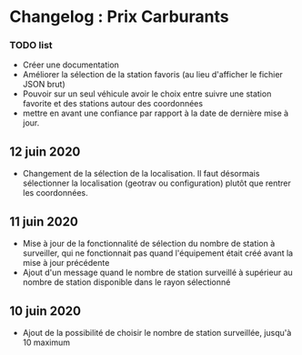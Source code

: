 # Changelog : Prix Carburants

### TODO list
- Créer une documentation
- Améliorer la sélection de la station favoris (au lieu d'afficher le fichier JSON brut)
- Pouvoir sur un seul véhicule avoir le choix entre suivre une station favorite et des stations autour des coordonnées
- mettre en avant une confiance par rapport à la date de dernière mise à jour.


## 12 juin 2020
- Changement de la sélection de la localisation. Il faut désormais sélectionner la localisation (geotrav ou configuration) plutôt que rentrer les coordonnées.

## 11 juin 2020
- Mise à jour de la fonctionnalité de sélection du nombre de station à surveiller, qui ne fonctionnait pas quand l'équipement était créé avant la mise à jour précédente
- Ajout d'un message quand le nombre de station surveillé à supérieur au nombre de station disponible dans le rayon sélectionné

## 10 juin 2020
- Ajout de la possibilité de choisir le nombre de station surveillée, jusqu'à 10 maximum
